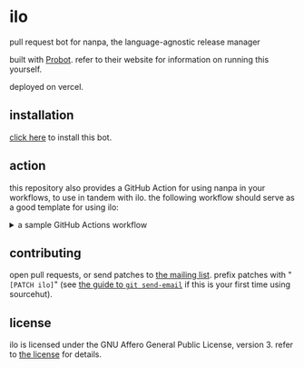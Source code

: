 # ilo
pull request bot for nanpa, the language-agnostic release manager

built with [Probot](https://probot.github.io). refer to their website for information on running this yourself.

deployed on vercel.

## installation

[click here](https://github.com/apps/ilo-nanpa) to install this bot.

## action

this repository also provides a GitHub Action for using nanpa in your workflows, to use in tandem with ilo. the following workflow should serve as a good template for using ilo:

<details>
<summary>a sample GitHub Actions workflow</summary>

```yml
on:
  workflow_dispatch:
    inputs:
      packages:
        description: "packages to bump"
        type: string
        required: true

jobs:
  bump:
    runs-on: ubuntu-latest
    strategy:
      matrix:
        package: ${{ fromJson(github.event.inputs.packages) }}


    steps:
      - name: Checkout repository
        uses: actions/checkout@v2

      - name: Get package path
        id: path
        run: export GITHUB_OUTPUT=path=$(sed 's|[^/]*/\(.*\)@.*|\1|' <<< ${{ matrix.package }} | sed 's|^[^/]*$||')
          
      - name: Run nanpa
        uses: nbsp/ilo/nanpa@v1
        with:
          args: changeset ${{ steps.path.outputs.path }} -y
 
      - name: Diff git repository
        run: git diff > ${{ matrix.package }}.diff

      - name: Upload artifact
        uses: actions/upload-artifact@v4
        with:
          name: ${{ matrix.package }}
          path: ${{ matrix.package }}.diff

  commit:
    needs: [bump]
    runs-on: ubuntu-latest
    permissions:
      contents: write
    steps:
      - name: Checkout repository
        uses: actions/checkout@v2

      - name: Download all artifacts
        uses: actions/download-artifact@v4
        with:
          path: .

      - name: Apply all diffs
        run: for diff in $(find . -name *.diff); do git apply "$diff"; rm "$diff"; done

      - name: Git commit
        run: |
          git config user.name '${{ github.actor }}'
          git config user.email https://github.com/nbsp/ilo
          git add .
          git commit -m"nanpa: bump"
          git push

  tags:
    needs: [commit]
    runs-on: ubuntu-latest
    strategy:
      matrix:
        package: ${{ fromJson(github.event.inputs.packages) }}
    permissions:
      contents: write
    steps:
      - name: Checkout repository
        uses: actions/checkout@v2

      - name: Git tag
        run: |
          git config user.name '${{ github.actor }}'
          git config user.email https://github.com/nbsp/ilo
          git pull
          git tag ${{ matrix.package }} -m ${{ matrix.package }}
          git push --tags
```
</details>


## contributing
open pull requests, or send patches to [the mailing list](https://lists.sr.ht/~nbsp/public-inbox). prefix patches with "`[PATCH ilo]`" (see [the guide to `git send-email`](https://git-send-email.io) if this is your first time using sourcehut).

## license
ilo is licensed under the GNU Affero General Public License, version 3. refer to [the license](LICENSE) for details.
